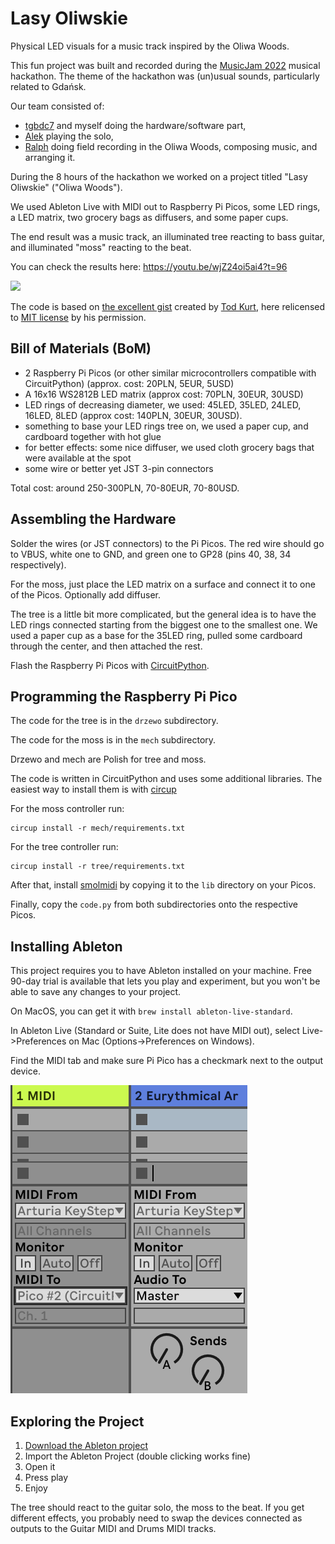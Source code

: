 # Lasy Oliwskie

Physical LED visuals for a music track inspired by the Oliwa Woods.

This fun project was built and recorded during the
[MusicJam 2022](https://musicjam.pl/) musical hackathon. The theme of the
hackathon was (un)usual sounds, particularly related to Gdańsk.

Our team consisted of:
- [tgbdc7](https://github.com/tgbdc7) and myself doing the hardware/software
part,
- [Alek](https://github.com/gruszal) playing the solo,
- [Ralph](https://soundcloud.com/ralphgpl) doing field recording in the Oliwa
Woods, composing music, and arranging it.

During the 8 hours of the hackathon we worked on a project titled
"Lasy Oliwskie" ("Oliwa Woods").

We used Ableton Live with MIDI out to Raspberry Pi Picos, some LED rings,
a LED matrix, two grocery bags as diffusers, and some paper cups.

The end result was a music track, an illuminated tree reacting to bass guitar,
and illuminated "moss" reacting to the beat.

You can check the results here: https://youtu.be/wjZ24oi5ai4?t=96

[![](https://img.youtube.com/vi/wjZ24oi5ai4/0.jpg)](https://youtu.be/wjZ24oi5ai4?t=96)

The code is based on
[the excellent gist](https://gist.github.com/todbot/ec5c6ed9101fe25bc741e22599f30361)
created by [Tod Kurt](https://github.com/todbot), here relicensed to
[MIT license](https://opensource.org/licenses/MIT) by his permission.

## Bill of Materials (BoM)

- 2 Raspberry Pi Picos (or other similar microcontrollers compatible with
CircuitPython) (approx. cost: 20PLN, 5EUR, 5USD)
- A 16x16 WS2812B LED matrix (approx cost: 70PLN, 30EUR, 30USD)
- LED rings of decreasing diameter, we used: 45LED, 35LED, 24LED, 16LED, 8LED
(approx cost: 140PLN, 30EUR, 30USD).
- something to base your LED rings tree on, we used a paper cup, and cardboard
together with hot glue
- for better effects: some nice diffuser, we used cloth grocery bags that were
available at the spot
- some wire or better yet JST 3-pin connectors

Total cost: around 250-300PLN, 70-80EUR, 70-80USD.

## Assembling the Hardware

Solder the wires (or JST connectors) to the Pi Picos. The red wire should go to
VBUS, white one to GND, and green one to GP28 (pins 40, 38, 34 respectively).

For the moss, just place the LED matrix on a surface and connect it to one of
the Picos. Optionally add diffuser.

The tree is a little bit more complicated, but the general idea is to have the
LED rings connected starting from the biggest one to the smallest one. We used
a paper cup as a base for the 35LED ring, pulled some cardboard through the
center, and then attached the rest.

Flash the Raspberry Pi Picos with [CircuitPython](https://circuitpython.org/board/raspberry_pi_pico/).

## Programming the Raspberry Pi Pico

The code for the tree is in the `drzewo` subdirectory.

The code for the moss is in the `mech` subdirectory.

Drzewo and mech are Polish for tree and moss.

The code is written in CircuitPython and uses some additional libraries. The
easiest way to install them is with [circup](https://github.com/adafruit/circup)

For the moss controller run:

```
circup install -r mech/requirements.txt
```

For the tree controller run:

```
circup install -r tree/requirements.txt
```

After that, install [smolmidi](https://github.com/wntrblm/Winterbloom_SmolMIDI)
by copying it to the `lib` directory on your Picos.

Finally, copy the `code.py` from both subdirectories onto the respective Picos.

## Installing Ableton

This project requires you to have Ableton installed on your machine. Free
90-day trial is available that lets you play and experiment, but you won't be
able to save any changes to your project.

On MacOS, you can get it with `brew install ableton-live-standard`.

In Ableton Live (Standard or Suite, Lite does not have MIDI out),
select Live->Preferences on Mac (Options->Preferences on Windows).

Find the MIDI tab and make sure Pi Pico has a checkmark next to the output
device.

![Ableton MIDI configuration](docs/img/ableton_midi.png)

## Exploring the Project

1. [Download the Ableton project](https://doomhammer.fra1.digitaloceanspaces.com/Music_Jam.alp)
2. Import the Ableton Project (double clicking works fine)
3. Open it
4. Press play
5. Enjoy

The tree should react to the guitar solo, the moss to the beat. If you get
different effects, you probably need to swap the devices connected as outputs
to the Guitar MIDI and Drums MIDI tracks.
